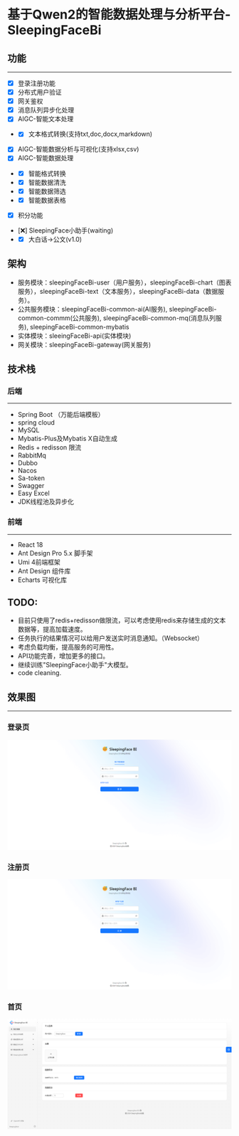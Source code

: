 # 基于Qwen2的智能数据处理与分析平台-SleepingFaceBi

## 功能
***
+ [x] 登录注册功能
+ [X] 分布式用户验证
+ [X] 网关鉴权
+ [x] 消息队列异步化处理
+ [x] AIGC-智能文本处理
+ + [x] 文本格式转换(支持txt,doc,docx,markdown)
+ [x] AIGC-智能数据分析与可视化(支持xlsx,csv)
+ [x] AIGC-智能数据处理
+ + [x] 智能格式转换
+ + [x] 智能数据清洗
+ + [x] 智能数据筛选
+ + [x] 智能数据表格
+ [x] 积分功能
+ [❌] SleepingFace小助手(waiting)
+ + [x] 大白话->公文(v1.0)

## 架构
- 服务模块：sleepingFaceBi-user（用户服务），sleepingFaceBi-chart（图表服务），sleepingFaceBi-text（文本服务），sleepingFaceBi-data（数据服务）。
- 公共服务模块：sleepingFaceBi-common-ai(AI服务), sleepingFaceBi-common-commm(公共服务), sleepingFaceBi-common-mq(消息队列服务), sleepingFaceBi-common-mybatis
- 实体模块：sleeingFaceBi-api(实体模块)
- 网关模块：sleepingFaceBi-gateway(网关服务)

## 技术栈

### 后端
***
- Spring Boot （万能后端模板）
- spring cloud
- MySQL
- Mybatis-Plus及Mybatis X自动生成
- Redis + redisson 限流
- RabbitMq
- Dubbo
- Nacos
- Sa-token
- Swagger
- Easy Excel
- JDK线程池及异步化
### 前端
***
- React 18
- Ant Design Pro 5.x 脚手架
- Umi 4前端框架
- Ant Design 组件库
- Echarts 可视化库

## TODO:
- 目前只使用了redis+redisson做限流，可以考虑使用redis来存储生成的文本数据等，提高加载速度。
- 任务执行的结果情况可以给用户发送实时消息通知。（Websocket）
- 考虑负载均衡，提高服务的可用性。
- API功能完善，增加更多的接口。
- 继续训练"SleepingFace小助手"大模型。
- code cleaning.

## 效果图
***
### 登录页
![image](assest/login.png)
### 注册页
![image](assest/register.png)
### 首页
![image](assest/MyInfo.png)
